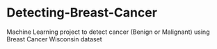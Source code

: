 # Detecting-Breast-Cancer
Machine Learning project to detect cancer (Benign or Malignant) using Breast Cancer Wisconsin dataset
